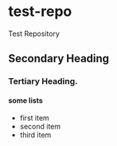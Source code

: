 # test-repo
Test Repository
## Secondary Heading
### Tertiary Heading.

#### some lists
* first item
* second item
* third item
